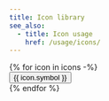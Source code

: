 ```yaml
---
title: Icon library
see_also:
  - title: Icon usage
    href: /usage/icons/
---
```


<div class="flex flex-wrap">
  {% for icon in icons -%}
    <div class="w-1/2 lg:w-1/3 mb-80">
      <div class="mx-28 no-underline text-center text-slate">
        <div class="flex justify-around mb-4">
          <sfgov-icon
            class="p-20 lg:p-60 xl:p-80 border-1 border-solid border-grey-2"
            width="28"
            height="28"
            symbol="{{ icon.symbol }}"
          ></sfgov-icon>
        </div>
        <clipboard-copy
          class="block relative"
          value="{{ icon.symbol }}"
          data-copy-feedback="Name copied">
          <button class="cursor-pointer btn-block group py-4 relative border-0 bg-none hover:bg-slate-1">
            <div class="w-full text-slate-4 font-mono pl-20">{{ icon.symbol }}</div>
            <sfgov-icon
              symbol="document"
              class="text-slate-3 invisible group-hover:visible"
              width="20"
              height="16"
            ></sfgov-icon>
          </button>
        </clipboard-copy>
      </div>
    </div>
  {% endfor %}
</div>
